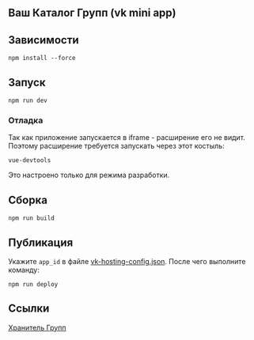 ## Ваш Каталог Групп (vk mini app)

## Зависимости

```shell
npm install --force
```

## Запуск

```shell
npm run dev
```

### Отладка

Так как приложение запускается в iframe - расширение его не видит. Поэтому расширение требуется запускать через этот костыль:

```shell
vue-devtools
```

Это настроено только для режима разработки.

## Сборка

```shell
npm run build
```

## Публикация

Укажите `app_id` в файле [vk-hosting-config.json](./vk-hosting-config.json).
После чего выполните команду:

```shell
npm run deploy
```

## Ссылки

[Хранитель Групп](https://vk.com/app51658481)
